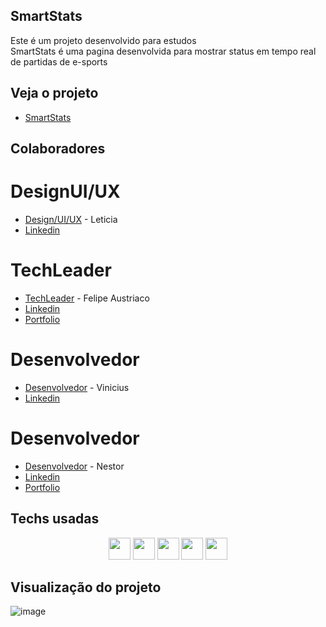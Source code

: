 
## SmartStats

Este é um projeto desenvolvido para estudos <br>
SmartStats é uma pagina desenvolvida para mostrar status em tempo real de partidas de e-sports

## Veja o projeto

- [SmartStats](https://smartstats.vercel.app)<br>

## Colaboradores

# DesignUI/UX
- [Design/UI/UX](https://www.linkedin.com/in/leticia-regina/) - Leticia <br>
- [Linkedin](https://www.linkedin.com/in/leticia-regina/) <br>

# TechLeader
- [TechLeader](https://github.com/w1redl4in) - Felipe Austriaco <br>
- [Linkedin](https://www.linkedin.com/in/felipe-austriaco-dev/) <br>
- [Portfolio](https://www.felipeaustriaco.dev) <br>

# Desenvolvedor
- [Desenvolvedor](https://github.com/Buletiss) - Vinicius <br>
- [Linkedin](https://www.linkedin.com/in/viniciussouza23/) <br>

# Desenvolvedor
- [Desenvolvedor](https://github.com/nestonzin) - Nestor <br>
- [Linkedin](https://www.linkedin.com/in/nestormacedojs/) <br>
- [Portfolio](https://portfolio-nestonzin.vercel.app) <br>

## Techs usadas

<div align= center>
<img height="35em" src="https://img.shields.io/badge/typescript-%23007ACC.svg?style=flat&logo=typescript&logoColor=white"/>
<img height="35em" src="https://img.shields.io/badge/vercel-%23000000.svg?style=flat&logo=vercel&logoColor=white"/>
<img height="35em" src="https://img.shields.io/badge/figma-%23F24E1E.svg?style=flat&logo=figma&logoColor=white"/>
<img height="35em" src="https://img.shields.io/badge/Notion-%23000000.svg?style=flat&logo=notion&logoColor=white"/>
<img height="35em" src="https://img.shields.io/badge/react-%2320232a.svg?style=flat&logo=react&logoColor=%2361DAFB"/>

</div>




## Visualização do projeto


![image](https://media.discordapp.net/attachments/1020955308111171634/1037399509480767519/unknown.png?width=953&height=473)
